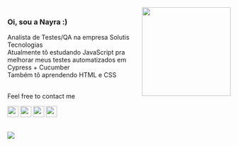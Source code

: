 <img align="right" height="200px" width="200px" border="0" src="https://i.picasion.com/pic92/b9db58c103f56228feb295d918aaf73d.gif"/>

### Oi, sou a Nayra :)

Analista de Testes/QA na empresa Solutis Tecnologias <br>
Atualmente tô estudando JavaScript pra melhorar meus testes automatizados em Cypress + Cucumber <br>
Também tô aprendendo HTML e CSS <br><br>

Feel free to contact me

<a href="https://www.linkedin.com/in/nayra-de-oliveira/"><img height="25px" src="https://img.shields.io/badge/LinkedIn-0077B5?style=for-the-badge&logo=linkedin&logoColor=white" target="_blank"></a>
<a href="https://www.instagram.com/nayra.olvg/"><img height="25px" src="https://img.shields.io/badge/Instagram-E4405F?style=for-the-badge&logo=instagram&logoColor=white" target="_blank"></a>
<a href="mailto:deolivenay@gmail.com/"><img height="25px" src="https://img.shields.io/badge/Gmail-D14836?style=for-the-badge&logo=gmail&logoColor=white" target="_blank"></a>
<a href="https://steamcommunity.com/id/nayliv_/"><img height="25px" src="https://img.shields.io/badge/Steam-000000?style=for-the-badge&logo=steam&logoColor=white" target="_blank"></a>

##

<img align="center" src="https://github.com/nayliv/nayliv/blob/output/github-contribution-grid-snake.svg"/>




